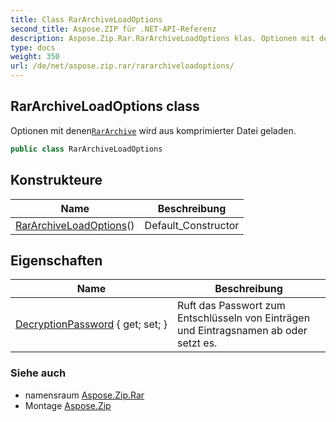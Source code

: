 ```yaml
---
title: Class RarArchiveLoadOptions
second_title: Aspose.ZIP für .NET-API-Referenz
description: Aspose.Zip.Rar.RarArchiveLoadOptions klas. Optionen mit denenRarArchive wird aus komprimierter Datei geladen.
type: docs
weight: 350
url: /de/net/aspose.zip.rar/rararchiveloadoptions/
---
```

## RarArchiveLoadOptions class

Optionen mit denen[`RarArchive`](../rararchive/) wird aus komprimierter Datei geladen.

```csharp
public class RarArchiveLoadOptions
```

## Konstrukteure

| Name | Beschreibung |
| --- | --- |
| [RarArchiveLoadOptions](rararchiveloadoptions/)() | Default_Constructor |

## Eigenschaften

| Name | Beschreibung |
| --- | --- |
| [DecryptionPassword](../../aspose.zip.rar/rararchiveloadoptions/decryptionpassword/) { get; set; } | Ruft das Passwort zum Entschlüsseln von Einträgen und Eintragsnamen ab oder setzt es. |

### Siehe auch

* namensraum [Aspose.Zip.Rar](../../aspose.zip.rar/)
* Montage [Aspose.Zip](../../)


